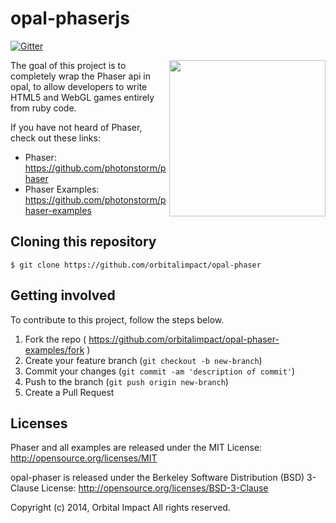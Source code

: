 # opal-phaserjs

[![Gitter](https://badges.gitter.im/Join%20Chat.svg)](https://gitter.im/orbitalimpact/opal-phaserjs?utm_source=badge&utm_medium=badge&utm_campaign=pr-badge&utm_content=badge)

<img align="right" width="250" src="https://raw.githubusercontent.com/orbitalimpact/opal-phaserjs/master/common/images/logo.png">

The goal of this project is to completely wrap the Phaser api in opal, to allow developers to write HTML5 and WebGL games entirely from ruby code.

If you have not heard of Phaser, check out these links:

* Phaser: https://github.com/photonstorm/phaser
* Phaser Examples: https://github.com/photonstorm/phaser-examples

## Cloning this repository

```
$ git clone https://github.com/orbitalimpact/opal-phaser
```

## Getting involved

To contribute to this project, follow the steps below.

1. Fork the repo ( https://github.com/orbitalimpact/opal-phaser-examples/fork )
2. Create your feature branch (`git checkout -b new-branch`)
3. Commit your changes (`git commit -am 'description of commit'`)
4. Push to the branch (`git push origin new-branch`)
5. Create a Pull Request

## Licenses

Phaser and all examples are released under the MIT License: http://opensource.org/licenses/MIT

opal-phaser is released under the Berkeley Software Distribution (BSD) 3-Clause License: http://opensource.org/licenses/BSD-3-Clause

Copyright (c) 2014, Orbital Impact
All rights reserved.
